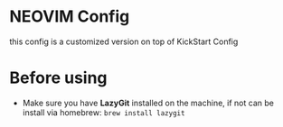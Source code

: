 # NEOVIM Config

this config is a customized version on top of KickStart Config

# Before using

- Make sure you have **LazyGit** installed on the machine, if not can be install via homebrew:
```brew install lazygit```
